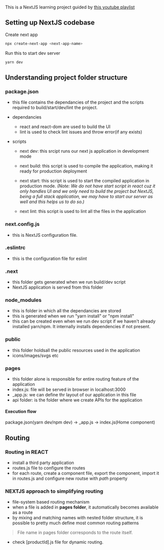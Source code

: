 This is a NextJS learning project guided by [this youtube playlist](https://youtube.com/playlist?list=PLC3y8-rFHvwgC9mj0qv972IO5DmD-H0ZH)

## Setting up NextJS codebase

Create next app

```bash
npx create-next-app <next-app-name>
```

Run this to start dev server

```bash
yarn dev
```

## Understanding project folder structure

### package.json

- this file contains the dependancies of the project and the scripts required to build/start/dev/lint the project.

- dependancies

  - react and react-dom are used to build the UI
  - lint is used to check lint issues and throw error(if any exists)

- scripts

  - next dev: this srcipt runs our next js application in development mode
  - next build: this script is used to compile the application, making it ready for production deployment
  - next start: this script is used to start the compiled application in production mode.
    _(Note: We do not have start script in react cuz it only handles UI and we only need to build the project but NextJS, being a full stack application, we may have to start our server as well and this helps us to do so.)_

  - next lint: this script is used to lint all the files in the application

### next.config.js

- this is NextJS configuration file.

### .eslintrc

- this is the configuration file for eslint

### .next

- this folder gets generated when we run build/dev script
- NextJS application is served from this folder

### node_modules

- this is folder in which all the dependancies are stored
- this is generated when we run "yarn install" or "npm install"
- this can be created even when we run dev script if we haven't already installed yarn/npm.
  It internally installs dependencies if not present.

### public

- this folder holdsall the public resources used in the application
- icons/images/svgs etc

### pages

- this folder alone is responsible for entire routing feature of the application
- index.js: file will be served in browser in localhost:3000
- \_app.js: we can define thr layout of our application in this file
- api folder: is the folder where we create APIs for the application

#### Execution flow

package.json(yarn dev/npm dev) -> \_app.js -> index.js(Home component)

## Routing

### Routing in REACT

- install a third party application
- routes.js file to configure the routes
- for each route, create a component file, export the component, import it in routes.js and configure new routse with _path_ property

### NEXTJS approach to simplifying routing

- file-system based routing mechanism
- when a file is added in **pages folder**, it automatically becomes available as a route
- by mixing and matching names with nested folder structure, it is possible to pretty much define most common routing patterns

> File name in pages folder corresponds to the route itself.

- check [productId].js file for dynamic routing.
